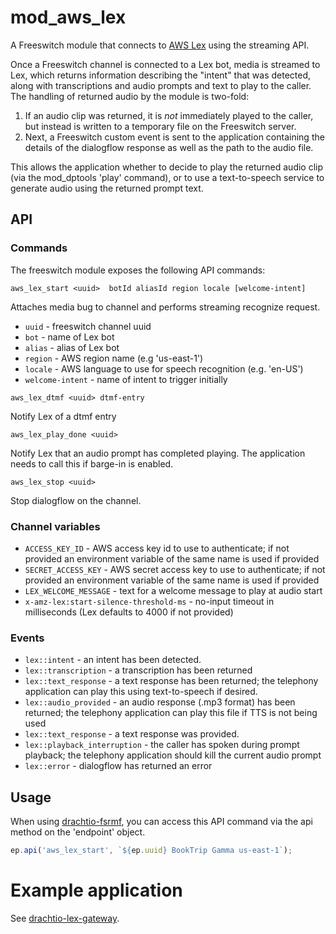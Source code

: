 # mod_aws_lex

A Freeswitch module that connects to [AWS Lex](https://docs.aws.amazon.com/lex/) using the streaming API.

Once a Freeswitch channel is connected to a Lex bot, media is streamed to Lex, which returns information describing the "intent" that was detected, along with transcriptions and audio prompts and text to play to the caller.  The handling of returned audio by the module is two-fold:
1.  If an audio clip was returned, it is *not* immediately played to the caller, but instead is written to a temporary file on the Freeswitch server.
2.  Next, a Freeswitch custom event is sent to the application containing the details of the dialogflow response as well as the path to the audio file.

This allows the application whether to decide to play the returned audio clip (via the mod_dptools 'play' command), or to use a text-to-speech service to generate audio using the returned prompt text.

## API

### Commands
The freeswitch module exposes the following API commands:

```
aws_lex_start <uuid>  botId aliasId region locale [welcome-intent]
```
Attaches media bug to channel and performs streaming recognize request.
- `uuid` - freeswitch channel uuid
- `bot` - name of Lex bot
- `alias` - alias of Lex bot
- `region` - AWS region name (e.g 'us-east-1')
- `locale` - AWS language to use for speech recognition (e.g. 'en-US')
- `welcome-intent` - name of intent to trigger initially

```
aws_lex_dtmf <uuid> dtmf-entry
```
Notify Lex of a dtmf entry

```
aws_lex_play_done <uuid> 
```
Notify Lex that an audio prompt has completed playing.  The application needs to call this if barge-in is enabled.
```
aws_lex_stop <uuid> 
```
Stop dialogflow on the channel.

### Channel variables
* `ACCESS_KEY_ID` - AWS access key id to use to authenticate; if not provided an environment variable of the same name is used if provided
* `SECRET_ACCESS_KEY` - AWS secret access key to use to authenticate; if not provided an environment variable of the same name is used if provided
* `LEX_WELCOME_MESSAGE` - text for a welcome message to play at audio start
* `x-amz-lex:start-silence-threshold-ms` - no-input timeout in milliseconds (Lex defaults to 4000 if not provided)

### Events
* `lex::intent` - an intent has been detected.
* `lex::transcription` - a transcription has been returned
* `lex::text_response` - a text response has been returned; the telephony application can play this using text-to-speech if desired.
* `lex::audio_provided` - an audio response (.mp3 format) has been returned; the telephony application can play this file if TTS is not being used
* `lex::text_response` - a text response was provided.
* `lex::playback_interruption` - the caller has spoken during prompt playback; the telephony application should kill the current audio prompt
* `lex::error` - dialogflow has returned an error
## Usage
When using [drachtio-fsrmf](https://www.npmjs.com/package/drachtio-fsmrf), you can access this API command via the api method on the 'endpoint' object.
```js
ep.api('aws_lex_start', `${ep.uuid} BookTrip Gamma us-east-1`); 
```

# Example application

See [drachtio-lex-gateway](https://github.com/drachtio/drachtio-lex-phone-gateway).